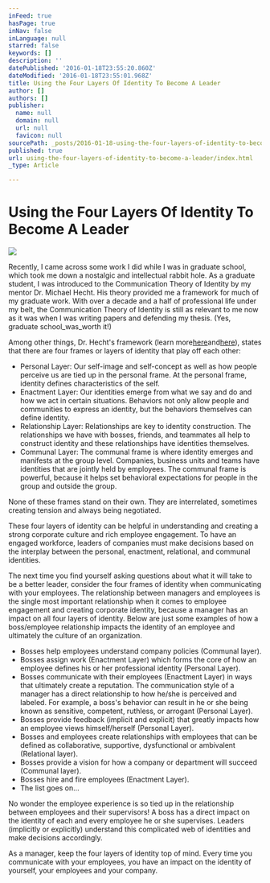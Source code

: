 ```yaml
---
inFeed: true
hasPage: true
inNav: false
inLanguage: null
starred: false
keywords: []
description: ''
datePublished: '2016-01-18T23:55:20.860Z'
dateModified: '2016-01-18T23:55:01.968Z'
title: Using the Four Layers Of Identity To Become A Leader
author: []
authors: []
publisher:
  name: null
  domain: null
  url: null
  favicon: null
sourcePath: _posts/2016-01-18-using-the-four-layers-of-identity-to-become-a-leader.md
published: true
url: using-the-four-layers-of-identity-to-become-a-leader/index.html
_type: Article

---
```

# Using the Four Layers Of Identity To Become A Leader
![](https://the-grid-user-content.s3-us-west-2.amazonaws.com/fec29e69-2ceb-46ca-aa52-3659007abe00.jpg)

Recently, I came across some work I did while I was in graduate school, which took me down a nostalgic and intellectual rabbit hole. As a graduate student, I was introduced to the Communication Theory of Identity by my mentor Dr. Michael Hecht. His theory provided me a framework for much of my graduate work.  With over a decade and a half of professional life under my belt, the Communication Theory of Identity is still as relevant to me now as it was when I was writing papers and defending my thesis. (Yes, graduate school_was_worth it!)

Among other things, Dr. Hecht's  framework (learn more[here][0]and[here][1]), states that there are four frames or layers of identity that play off each other:

* Personal Layer: Our self-image and self-concept as well as how people perceive us are tied up in the personal frame. At the personal frame, identity defines characteristics of the self.
* Enactment Layer: Our identities emerge from what we say and do and how we act in certain situations. Behaviors not only allow people and communities to express an identity, but the behaviors themselves can define identity.  
* Relationship Layer: Relationships are key to identity construction. The relationships we have with bosses, friends, and teammates all help to construct identity and these relationships have identities themselves. 
* Communal Layer: The communal frame is where identity emerges and manifests at the group level. Companies, business units and teams have identities that are jointly held by employees.  The communal frame is powerful, because it helps set behavioral expectations for people in the group and outside the group.

None of these frames stand on their own. They are interrelated, sometimes creating tension and always being negotiated. 

These four layers of identity can be helpful in understanding and creating a strong corporate culture and rich employee engagement. To have an engaged workforce, leaders of companies must make decisions based on the interplay between the personal, enactment, relational, and communal identities.

The next time you find yourself asking questions about what it will take to be a better leader, consider the four frames of identity when communicating with your employees. The relationship between managers and employees is the single most important relationship when it comes to employee engagement and creating corporate identity, because a manager has an impact on all four layers of identity. Below are just some examples of how a boss/employee relationship impacts the identity of an employee and ultimately the culture of an organization.

* Bosses help employees understand company policies (Communal layer).
* Bosses assign work (Enactment Layer) which forms the core of how an employee defines his or her professional identity (Personal Layer).
* Bosses communicate with their employees (Enactment Layer) in ways that ultimately create a reputation. The communication style of a manager has a direct relationship to how he/she is perceived and labeled. For example, a boss's behavior can result in he or she being known as sensitive, competent, ruthless, or arrogant (Personal Layer).
* Bosses provide feedback (implicit and explicit) that greatly impacts how an employee views himself/herself (Personal Layer).
* Bosses and employees create relationships with employees that can be defined as collaborative, supportive, dysfunctional or ambivalent (Relational layer).
* Bosses provide a vision for how a company or department will succeed (Communal layer).
* Bosses hire and fire employees (Enactment Layer).
* The list  goes on...

No wonder the employee experience is so tied up in the relationship between employees and their supervisors! A boss has a direct impact on the identity of each and every employee he or she supervises. Leaders (implicitly or explicitly) understand this complicated web of identities and make decisions accordingly.

As a manager, keep the four layers of identity top of mind. Every time you communicate with your employees, you have an impact on the identity of yourself, your employees and your company. 

[0]: http://www.sagepub.com/sites/default/files/upm-binaries/43569_8.pdf
[1]: http://www.tandfonline.com/doi/pdf/10.1080/03637759309376297